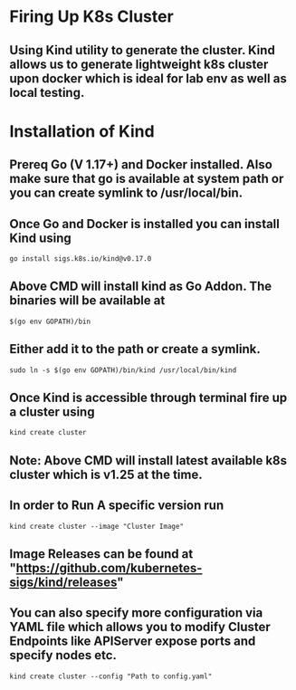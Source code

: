 # Firing Up K8s Cluster

## Using Kind utility to generate the cluster. Kind allows us to generate lightweight k8s cluster upon docker which is ideal for lab env as well as local testing.


# Installation of Kind
## Prereq Go (V 1.17+) and Docker installed. Also make sure that go is available at system path or you can create symlink to /usr/local/bin.

## Once Go and Docker is installed you can install Kind using
```
go install sigs.k8s.io/kind@v0.17.0
```
## Above CMD will install kind as Go Addon. The binaries will be available at

```
$(go env GOPATH)/bin
```
## Either add it to the path or create a symlink. 
```
sudo ln -s $(go env GOPATH)/bin/kind /usr/local/bin/kind
```

## Once Kind is accessible through terminal fire up a cluster using

```
kind create cluster

```
## Note: Above CMD will install latest available k8s cluster which is v1.25 at the time.

## In order to Run A specific version run

```
kind create cluster --image "Cluster Image"
```

## Image Releases can be found at "https://github.com/kubernetes-sigs/kind/releases"

## You can also specify more configuration via YAML file which allows you to modify Cluster Endpoints like APIServer expose ports and specify nodes etc.

```
kind create cluster --config "Path to config.yaml"
```
